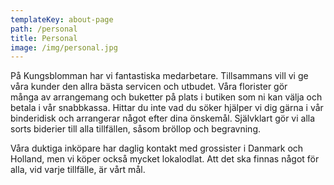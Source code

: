 ```yaml
---
templateKey: about-page
path: /personal
title: Personal
image: /img/personal.jpg
---
```


På Kungsblomman har vi fantastiska medarbetare. Tillsammans vill vi ge våra kunder den allra bästa servicen och utbudet. Våra florister gör många av arrangemang och buketter på plats i butiken som ni kan välja och betala i vår snabbkassa. Hittar du inte vad du söker hjälper vi dig gärna i vår binderidisk och arrangerar något efter dina önskemål. Självklart gör vi alla sorts biderier till alla tillfällen, såsom bröllop och begravning.

Våra duktiga inköpare har daglig kontakt med grossister i Danmark och Holland, men vi köper också mycket lokalodlat. Att det ska finnas något för alla, vid varje tillfälle, är vårt mål.
